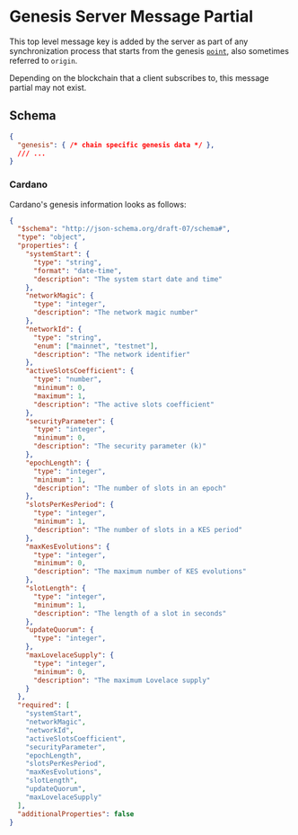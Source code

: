 # Genesis Server Message Partial

This top level message key is added by the server as part of any synchronization process that starts from the genesis [`point`](../index.md#event-sequencing-and-synchronization), also sometimes referred to `origin`.

Depending on the blockchain that a client subscribes to, this message partial may not exist.

## Schema

```json
{
  "genesis": { /* chain specific genesis data */ },
  /// ...
}
```

### Cardano

Cardano's genesis information looks as follows:

```json
{
  "$schema": "http://json-schema.org/draft-07/schema#",
  "type": "object",
  "properties": {
    "systemStart": {
      "type": "string",
      "format": "date-time",
      "description": "The system start date and time"
    },
    "networkMagic": {
      "type": "integer",
      "description": "The network magic number"
    },
    "networkId": {
      "type": "string",
      "enum": ["mainnet", "testnet"],
      "description": "The network identifier"
    },
    "activeSlotsCoefficient": {
      "type": "number",
      "minimum": 0,
      "maximum": 1,
      "description": "The active slots coefficient"
    },
    "securityParameter": {
      "type": "integer",
      "minimum": 0,
      "description": "The security parameter (k)"
    },
    "epochLength": {
      "type": "integer",
      "minimum": 1,
      "description": "The number of slots in an epoch"
    },
    "slotsPerKesPeriod": {
      "type": "integer",
      "minimum": 1,
      "description": "The number of slots in a KES period"
    },
    "maxKesEvolutions": {
      "type": "integer",
      "minimum": 0,
      "description": "The maximum number of KES evolutions"
    },
    "slotLength": {
      "type": "integer",
      "minimum": 1,
      "description": "The length of a slot in seconds"
    },
    "updateQuorum": {
      "type": "integer",
    },
    "maxLovelaceSupply": {
      "type": "integer",
      "minimum": 0,
      "description": "The maximum Lovelace supply"
    }
  },
  "required": [
    "systemStart",
    "networkMagic",
    "networkId",
    "activeSlotsCoefficient",
    "securityParameter",
    "epochLength",
    "slotsPerKesPeriod",
    "maxKesEvolutions",
    "slotLength",
    "updateQuorum",
    "maxLovelaceSupply"
  ],
  "additionalProperties": false
}
```
